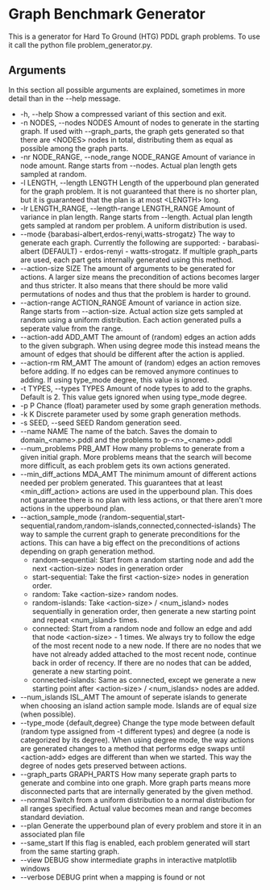 # Graph Benchmark Generator
 This is a generator for Hard To Ground (HTG) PDDL graph problems. To use it call the python file problem_generator.py.

## Arguments
In this section all possible arguments are explained, sometimes in more detail than in the --help message.

  - -h, --help          Show a compressed variant of this section and exit.
  - -n NODES, --nodes NODES
                        Amount of nodes to generate in the starting graph. If used with --graph_parts, the graph gets generated so that there are \<NODES\> nodes in total, distributing them as equal as possible among the graph parts.
  - -nr NODE_RANGE, --node_range NODE_RANGE
                        Amount of variance in node amount. Range starts from --nodes. Actual plan length gets sampled at random.
  - -l LENGTH, --length LENGTH
                        Length of the upperbound plan generated for the graph problem. It is not guaranteed that there is no shorter plan, but it is guaranteed that the plan is at most \<LENGTH\> long.
  - -lr LENGTH_RANGE, --length-range LENGTH_RANGE
                        Amount of variance in plan length. Range starts from --length. Actual plan length gets sampled at random per problem. A uniform distribution is used.
  - --mode {barabasi-albert,erdos-renyi,watts-strogatz}
                        The way to generate each graph. Currently the following are supported: - barabasi-albert (DEFAULT) - erdos-renyi - watts-strogatz. If multiple graph_parts are used, each part gets internally generated using this method.
  - --action-size SIZE    The amount of arguments to be generated for actions. A larger size means the precondition of actions becomes larger and thus stricter. It also means that there should be more valid permutations of nodes and thus that the problem is harder to ground.
  - --action-range ACTION_RANGE
                        Amount of variance in action size. Range starts from --action-size. Actual action size gets sampled at random using a uniform distribution. Each action generated pulls a seperate value from the range.
  - --action-add ADD_AMT  The amount of (random) edges an action adds to the given subgraph. When using degree mode this instead means the amount of edges that should be different after the action is applied.
  - --action-rm RM_AMT    The amount of (random) edges an action removes before adding. If no edges can be removed anymore continues to adding. If using type_mode degree, this value is ignored.
  - -t TYPES, --types TYPES
                        Amount of node types to add to the graphs. Default is 2. This value gets ignored when using type_mode degree.
  - -p P                  Chance (float) parameter used by some graph generation methods.
  - -k K                  Discrete parameter used by some graph generation methods.
  - -s SEED, --seed SEED  Random generation seed.
  - --name NAME           The name of the batch. Saves the domain to domain_\<name>.pddl and the problems to p-\<n>_\<name>.pddl
  - --num_problems PRB_AMT
                        How many problems to generate from a given initial graph. More problems means that the search will become more
                        difficult, as each problem gets its own actions generated.
  - --min_diff_actions MDA_AMT
                        The minimum amount of different actions needed per problem generated. This guarantees that at least \<min_diff_action> actions are used in the upperbound plan.
                        This does not guarantee there is no plan with less actions, or that there aren't more actions in the upperbound plan.
  - --action_sample_mode {random-sequential,start-sequential,random,random-islands,connected,connected-islands}
                        The way to sample the current graph to generate preconditions for the actions. This can have a big effect on the preconditions of actions depending on graph
                        generation method.
    - random-sequential: Start from a random starting node and add the next \<action-size> nodes in generation order
    - start-sequential: Take the first \<action-size> nodes in generation order.
    - random: Take \<action-size> random nodes.
    - random-islands: Take \<action-size> / \<num_island> nodes sequentially in generation order, then generate a new starting point and repeat \<num_island> times.
    - connected: Start from a random node and follow an edge and add that node \<action-size> - 1 times.
    We always try to follow the edge of the most recent node to a new node. If there are no nodes that we have not already added attached to the most recent node, continue back in order of recency. If there are no nodes that can be added, generate a new starting point.
    - connected-islands: Same as connected, except we generate a new starting point after \<action-size> / \<num_islands> nodes are added.
  - --num_islands ISL_AMT
                        The amount of seperate islands to generate when choosing an island action sample mode. Islands are of equal size (when possible).
  - --type_mode {default,degree}
                        Change the type mode between default (random type assigned from -t different types) and degree (a node is categorized by its degree). When using degree mode, the way actions are generated changes to a method that performs edge swaps until \<action-add> edges are different than when we started. This way the degree of nodes gets preserved between actions.
  - --graph_parts GRAPH_PARTS
                        How many seperate graph parts to generate and combine into one graph. More graph parts means more disconnected parts that are internally generated by the given
                        method.
  - --normal              Switch from a uniform distribution to a normal distribution for all ranges specified. Actual value becomes mean and range becomes standard deviation.
  - --plan                Generate the upperbound plan of every problem and store it in an associated plan file
  - --same_start          If this flag is enabled, each problem generated will start from the same starting graph.
  - --view                DEBUG show intermediate graphs in interactive matplotlib windows
  - --verbose             DEBUG print when a mapping is found or not
